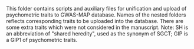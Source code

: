 This folder contains scripts and auxiliary files for unification and upload of psychometric traits to GWAS-MAP database. Names of the nested folders reflects corresponding traits to be uploaded into the database. There are some extra traits which were not considered in the manuscript. Note: SH is an abbreviation of "shared heredity", used as the synonym of SGCT; GIP is a GIP1 of psychometric traits.
